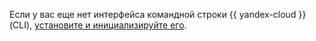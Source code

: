 Если у вас еще нет интерфейса командной строки {{ yandex-cloud }} (CLI), [установите и инициализируйте его](../cli/quickstart.md#install).